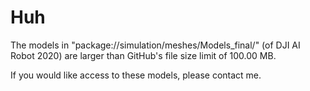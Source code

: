 # Huh

The models in "package://simulation/meshes/Models_final/" (of DJI AI Robot 2020) are larger than GitHub's file size limit of 100.00 MB.

If you would like access to these models, please contact me.